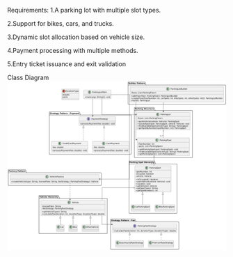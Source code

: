Requirements:
1.A parking lot with multiple slot types.

2.Support for bikes, cars, and trucks.

3.Dynamic slot allocation based on vehicle size.

4.Payment processing with multiple methods.

5.Entry ticket issuance and exit validation



Class Diagram
![img.png](img.png)